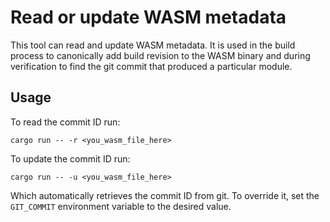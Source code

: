 # Read or update WASM metadata

This tool can read and update WASM metadata.
It is used in the build process to canonically add build revision to the WASM binary and during verification to find the git commit that produced a particular module.

## Usage

To read the commit ID run:

```
cargo run -- -r <you_wasm_file_here>
```

To update the commit ID run:

```
cargo run -- -u <you_wasm_file_here>
```

Which automatically retrieves the commit ID from git.
To override it, set the `GIT_COMMIT` environment variable to the desired value.
